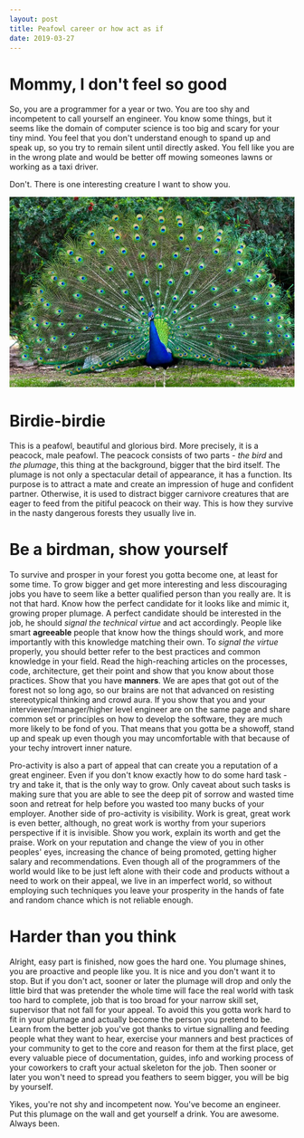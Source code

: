 ```yaml
---
layout: post
title: Peafowl career or how act as if
date: 2019-03-27
---
```



# Mommy, I don't feel so good

So, you are a programmer for a year or two. You are too shy and incompetent to call yourself an engineer. You know some things, but it seems like the domain of computer science is too big and scary for your tiny mind. You feel that you don't understand enough to spand up and speak up, so you try to remain silent until directly asked. You fell like you are in the wrong plate and would be better off mowing someones lawns or working as a taxi driver.

Don't. There is one interesting creature I want to show you.

![Peafowl](/assets/images/peacock.jpg)

# Birdie-birdie

This is a peafowl, beautiful and glorious bird. More precisely, it is a peacock, male peafowl. The peacock consists of two parts - *the bird* and *the plumage*, this thing at the background, bigger that the bird itself. The plumage is not only a spectacular detail of appearance, it has a function. Its purpose is to attract a mate and create an impression of huge and confident partner. Otherwise, it is used to distract bigger carnivore creatures that are eager to feed from the pitiful peacock on their way. This is how they survive in the nasty dangerous forests they
usually live in.

# Be a birdman, show yourself

To survive and prosper in your forest you gotta become one, at least for some time. To grow bigger and get more interesting and less discouraging jobs you have to seem like a better qualified person than you really are. It is not that hard. Know how the perfect candidate for it looks like and mimic it, growing proper plumage. A perfect candidate should be interested in the job, he should *signal the technical virtue* and act accordingly. People like smart **agreeable** people that know how the things should work, and more importantly with this knowledge matching their own. To *signal the virtue* properly, you should better refer to the best practices and common knowledge in your field. Read the high-reaching articles on the processes, code, architecture, get their point and show that you know about those practices. Show that you have **manners**. We are apes that got out of the forest not so long ago, so our brains are not that advanced on resisting stereotypical thinking and crowd aura. If you show that you and your interviewer/manager/higher level engineer are on the same page and share common set or principles on how to develop the software, they are much more likely to be fond of you. That means that you gotta be a showoff, stand up and speak up even though you may uncomfortable with that because of your techy introvert inner nature.

Pro-activity is also a part of appeal that can create you a reputation of a great engineer. Even if you don't know exactly how to do some hard task - try and take it, that is the only way to grow. Only caveat about such tasks is making sure that you are able to see the deep pit of sorrow and wasted time soon and retreat for help before you wasted too many bucks of your employer. Another side of pro-activity is visibility. Work is great, great work is even better, although, no great work is worthy from your superiors perspective if it is invisible. Show you work, explain its worth and get the praise. Work on your reputation and change the view of you in other peoples' eyes, increasing the chance of being promoted, getting higher salary and recommendations. Even though all of the programmers of the world would like to be just left alone with their code and products without a need to work on their appeal, we live in an imperfect world, so without employing such techniques you leave your prosperity in the hands of fate and random chance which is not reliable enough.

# Harder than you think

Alright, easy part is finished, now goes the hard one. You plumage shines, you are proactive and people like you. It is nice and you don't want it to stop. But if you don't act, sooner or later the plumage will drop and only the little bird that was pretender the whole time will face the real world with task too hard to complete, job that is too broad for your narrow skill set, supervisor that not fall for your appeal. To avoid this you gotta work hard to fit in your plumage and actually become the person you pretend to be. Learn from the better job you've got thanks to virtue signalling and feeding people what they want to hear, exercise your manners and best practices of your community to get to the core and reason for them at the first place, get every valuable piece of documentation, guides, info and working process of your coworkers to craft your actual skeleton for the job. Then sooner or later you won't need to spread you feathers to seem bigger, you will be big by yourself.

Yikes, you're not shy and incompetent now. You've become an engineer. Put this plumage on the wall and get yourself a drink. You are awesome. Always been.

